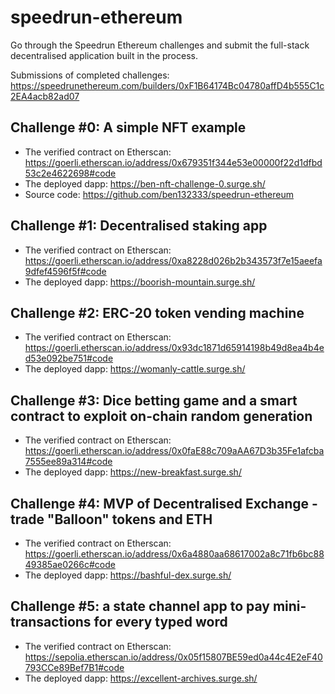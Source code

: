 # speedrun-ethereum

Go through the Speedrun Ethereum challenges and submit the full-stack decentralised application built in the process. 

Submissions of completed challenges: https://speedrunethereum.com/builders/0xF1B64174Bc04780affD4b555C1c2EA4acb82ad07

## Challenge #0: A simple NFT example
- The verified contract on Etherscan: https://goerli.etherscan.io/address/0x679351f344e53e00000f22d1dfbd53c2e4622698#code
- The deployed dapp: https://ben-nft-challenge-0.surge.sh/
- Source code: https://github.com/ben132333/speedrun-ethereum

## Challenge #1: Decentralised staking app
- The verified contract on Etherscan: https://goerli.etherscan.io/address/0xa8228d026b2b343573f7e15aeefa9dfef4596f5f#code
- The deployed dapp: https://boorish-mountain.surge.sh/

## Challenge #2: ERC-20 token vending machine
- The verified contract on Etherscan: https://goerli.etherscan.io/address/0x93dc1871d65914198b49d8ea4b4ed53e092be751#code
- The deployed dapp: https://womanly-cattle.surge.sh/

## Challenge #3: Dice betting game and a smart contract to exploit on-chain random generation
- The verified contract on Etherscan: https://goerli.etherscan.io/address/0x0faE88c709aAA67D3b35Fe1afcba7555ee89a314#code
- The deployed dapp: https://new-breakfast.surge.sh/

## Challenge #4: MVP of Decentralised Exchange - trade "Balloon" tokens and ETH
- The verified contract on Etherscan: https://goerli.etherscan.io/address/0x6a4880aa68617002a8c71fb6bc8849385ae0266c#code
- The deployed dapp: https://bashful-dex.surge.sh/

## Challenge #5: a state channel app to pay mini-transactions for every typed word
- The verified contract on Etherscan: https://sepolia.etherscan.io/address/0x05f15807BE59ed0a44c4E2eF40793CCe89Bef7B1#code
- The deployed dapp: https://excellent-archives.surge.sh/
